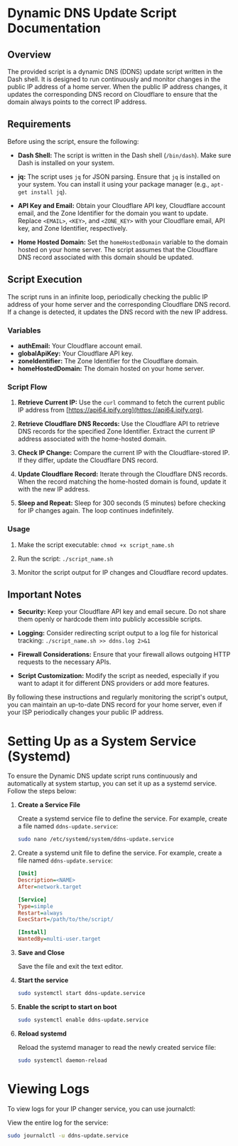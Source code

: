 # Dynamic DNS Update Script Documentation

## Overview

The provided script is a dynamic DNS (DDNS) update script written in the Dash shell. It is designed to run continuously and monitor changes in the public IP address of a home server. When the public IP address changes, it updates the corresponding DNS record on Cloudflare to ensure that the domain always points to the correct IP address.

## Requirements

Before using the script, ensure the following:

- **Dash Shell:** The script is written in the Dash shell (`/bin/dash`). Make sure Dash is installed on your system.

- **jq:** The script uses `jq` for JSON parsing. Ensure that `jq` is installed on your system. You can install it using your package manager (e.g., `apt-get install jq`).

- **API Key and Email:** Obtain your Cloudflare API key, Cloudflare account email, and the Zone Identifier for the domain you want to update. Replace `<EMAIL>`, `<KEY>`, and `<ZONE_KEY>` with your Cloudflare email, API key, and Zone Identifier, respectively.

- **Home Hosted Domain:** Set the `homeHostedDomain` variable to the domain hosted on your home server. The script assumes that the Cloudflare DNS record associated with this domain should be updated.

## Script Execution

The script runs in an infinite loop, periodically checking the public IP address of your home server and the corresponding Cloudflare DNS record. If a change is detected, it updates the DNS record with the new IP address.

### Variables

- **authEmail:** Your Cloudflare account email.
- **globalApiKey:** Your Cloudflare API key.
- **zoneIdentifier:** The Zone Identifier for the Cloudflare domain.
- **homeHostedDomain:** The domain hosted on your home server.

### Script Flow

1. **Retrieve Current IP:** Use the `curl` command to fetch the current public IP address from [https://api64.ipify.org](https://api64.ipify.org).

2. **Retrieve Cloudflare DNS Records:** Use the Cloudflare API to retrieve DNS records for the specified Zone Identifier. Extract the current IP address associated with the home-hosted domain.

3. **Check IP Change:** Compare the current IP with the Cloudflare-stored IP. If they differ, update the Cloudflare DNS record.

4. **Update Cloudflare Record:** Iterate through the Cloudflare DNS records. When the record matching the home-hosted domain is found, update it with the new IP address.

5. **Sleep and Repeat:** Sleep for 300 seconds (5 minutes) before checking for IP changes again. The loop continues indefinitely.

### Usage

1. Make the script executable: `chmod +x script_name.sh`

2. Run the script: `./script_name.sh`

3. Monitor the script output for IP changes and Cloudflare record updates.

## Important Notes

- **Security:** Keep your Cloudflare API key and email secure. Do not share them openly or hardcode them into publicly accessible scripts.

- **Logging:** Consider redirecting script output to a log file for historical tracking: `./script_name.sh >> ddns.log 2>&1`

- **Firewall Considerations:** Ensure that your firewall allows outgoing HTTP requests to the necessary APIs.

- **Script Customization:** Modify the script as needed, especially if you want to adapt it for different DNS providers or add more features.

By following these instructions and regularly monitoring the script's output, you can maintain an up-to-date DNS record for your home server, even if your ISP periodically changes your public IP address.


# Setting Up as a System Service (Systemd)

To ensure the Dynamic DNS update script runs continuously and automatically at system startup, you can set it up as a systemd service. Follow the steps below:

1. **Create a Service File**

   Create a systemd service file to define the service. For example, create a file named `ddns-update.service`:

   ```bash
   sudo nano /etc/systemd/system/ddns-update.service

2. Create a systemd unit file to define the service. For example, create a file named `ddns-update.service`:

    ```ini
    [Unit]
    Description=<NAME>
    After=network.target

    [Service]
    Type=simple
    Restart=always
    ExecStart=/path/to/the/script/

    [Install]
    WantedBy=multi-user.target

3. **Save and Close**

   Save the file and exit the text editor.


4. **Start the service**

    ```bash
    sudo systemctl start ddns-update.service

5. **Enable the script to start on boot**

    ```bash
    sudo systemctl enable ddns-update.service

6. **Reload systemd**

   Reload the systemd manager to read the newly created service file:

   ```bash
   sudo systemctl daemon-reload

# Viewing Logs
To view logs for your IP changer service, you can use journalctl:

View the entire log for the service:

```bash
sudo journalctl -u ddns-update.service

